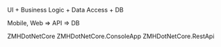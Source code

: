 UI + Business Logic + Data Access + DB

Mobile, Web => API => DB

ZMHDotNetCore
ZMHDotNetCore.ConsoleApp
ZMHDotNetCore.RestApi

